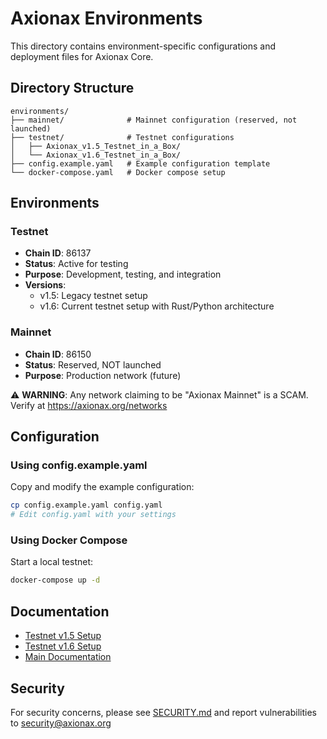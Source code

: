 # Axionax Environments

This directory contains environment-specific configurations and deployment files for Axionax Core.

## Directory Structure

```
environments/
├── mainnet/              # Mainnet configuration (reserved, not launched)
├── testnet/              # Testnet configurations
│   ├── Axionax_v1.5_Testnet_in_a_Box/
│   └── Axionax_v1.6_Testnet_in_a_Box/
├── config.example.yaml   # Example configuration template
└── docker-compose.yaml   # Docker compose setup
```

## Environments

### Testnet

- **Chain ID**: 86137
- **Status**: Active for testing
- **Purpose**: Development, testing, and integration
- **Versions**:
  - v1.5: Legacy testnet setup
  - v1.6: Current testnet setup with Rust/Python architecture

### Mainnet

- **Chain ID**: 86150
- **Status**: Reserved, NOT launched
- **Purpose**: Production network (future)

⚠️ **WARNING**: Any network claiming to be "Axionax Mainnet" is a SCAM. Verify at https://axionax.org/networks

## Configuration

### Using config.example.yaml

Copy and modify the example configuration:

```bash
cp config.example.yaml config.yaml
# Edit config.yaml with your settings
```

### Using Docker Compose

Start a local testnet:

```bash
docker-compose up -d
```

## Documentation

- [Testnet v1.5 Setup](./testnet/Axionax_v1.5_Testnet_in_a_Box/README.md)
- [Testnet v1.6 Setup](./testnet/Axionax_v1.6_Testnet_in_a_Box/README.md)
- [Main Documentation](../docs/)

## Security

For security concerns, please see [SECURITY.md](../docs/SECURITY.md) and report vulnerabilities to security@axionax.org
